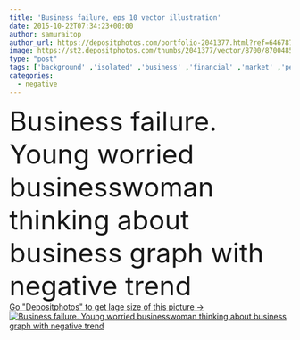 ```yaml
---
title: 'Business failure, eps 10 vector illustration'
date: 2015-10-22T07:34:23+00:00
author: samuraitop
author_url: https://depositphotos.com/portfolio-2041377.html?ref=64678756
image: https://st2.depositphotos.com/thumbs/2041377/vector/8700/87004858/api_thumb_450.jpg?forcejpeg=true
type: "post"
tags: ['background' ,'isolated' ,'business' ,'financial' ,'market' ,'person' ,'girl' ,'female' ,'young' ,'people' ,'fall' ,'man' ,'arrow' ,'concept' ,'wall' ,'window' ,'think' ,'woman' ,'stress' ,'businessman' ,'grey' ,'down' ,'stock' ,'crisis' ,'economy' ,'negative' ,'bad' ,'serious' ,'sad' ,'Worried' ,'grief' ,'disaster' ,'failure' ,'loss' ,'graph' ,'chart' ,'businesswoman' ,'disappointed' ,'fail' ,'nervous' ,'shares' ,'trend' ,'strain' ,'unhappy' ,'shareholder' ,'disillusion' ,'business failure' ]
categories: 
  - negative
---
```

<div aling="center">
            <font size="60"> Business failure. Young worried businesswoman thinking about business graph with negative trend</font>   
</div>
<div>
    <a href='https://st2.depositphotos.com/thumbs/2041377/vector/8700/87004858/api_thumb_450.jpg?forcejpeg=true?ref=64678756' target=_blank > Go "Depositphotos" to get lage size of this picture ->
        <img href='https://st2.depositphotos.com/thumbs/2041377/vector/8700/87004858/api_thumb_450.jpg?forcejpeg=true?ref=64678756' src='https://st2.depositphotos.com/2041377/8700/v/950/depositphotos_87004858-stock-illustration-business-failure-eps-10-vector.jpg?forcejpeg=true' alt='Business failure. Young worried businesswoman thinking about business graph with negative trend' >
    </a>
</div>

